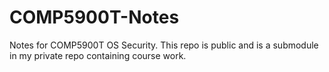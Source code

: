 # COMP5900T-Notes
Notes for COMP5900T OS Security. This repo is public and is a submodule in my private repo containing course work.
